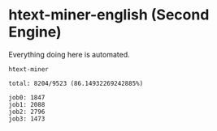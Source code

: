 # htext-miner-english (Second Engine)

Everything doing here is automated.

```
htext-miner

total: 8204/9523 (86.14932269242885%)

job0: 1847
job1: 2088
job2: 2796
job3: 1473
```